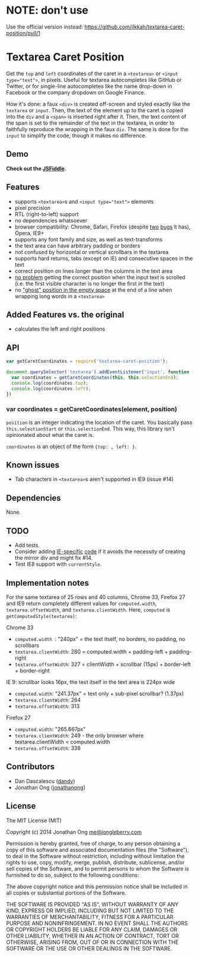 # NOTE: don't use

Use the official version instead: https://github.com/ilkkah/textarea-caret-position/pull/1

# Textarea Caret Position

Get the `top` and `left` coordinates of the caret in a `<textarea>` or
`<input type="text">`, in pixels. Useful for textarea autocompletes like 
GitHub or Twitter, or for single-line autocompletes like the name drop-down 
in Facebook or the company dropdown on Google Finance.

How it's done: a faux `<div>` is created off-screen and styled exactly like the
`textarea` or `input`. Then, the text of the element up to the caret is copied
into the `div` and a `<span>` is inserted right after it. Then, the text content
of the span is set to the remainder of the text in the textarea, in order to 
faithfully reproduce the wrapping in the faux `div`. The same is done for the
`input` to simplify the code, though it makes no difference.

## Demo

**Check out the [JSFiddle](http://jsfiddle.net/dandv/aFPA7/).**

## Features

* supports `<textarea>`s and `<input type="text">` elements
* pixel precision
* RTL (right-to-left) support
* no dependencies whatsoever
* browser compatibility: Chrome, Safari, Firefox (despite [two](https://bugzilla.mozilla.org/show_bug.cgi?id=753662) [bugs](https://bugzilla.mozilla.org/show_bug.cgi?id=984275) it has), Opera, IE9+
* supports any font family and size, as well as text-transforms
* the text area can have arbitrary padding or borders
* not confused by horizontal or vertical scrollbars in the textarea
* supports hard returns, tabs (except on IE) and consecutive spaces in the text
* correct position on lines longer than the columns in the text area
* [no problem](http://archive.today/F4XCV#13402035) getting the correct position when the input text is scrolled (i.e. the first visible character is no longer the first in the text)
* no ["ghost" position in the empty space](https://github.com/component/textarea-caret-position/blob/06d2197f85f96405b43724e56dc56f220c0092a5/test/position_off_after_wrapping_with_whitespace_before_EOL.gif) at the end of a line when wrapping long words in a `<textarea>`

## Added Features vs. the original
 
 * calculates the left and right positions

## API

```js
var getCaretCoordinates = require('textarea-caret-position');

document.querySelector('textarea').addEventListener('input', function () {
  var coordinates = getCaretCoordinates(this, this.selectionEnd);
  console.log(coordinates.top);
  console.log(coordinates.left);
})
```

### var coordinates = getCaretCoordinates(element, position)

`position` is an integer indicating the location of the caret. You basically pass `this.selectionStart` or `this.selectionEnd`. This way, this library isn't opinionated about what the caret is.

`coordinates` is an object of the form `{top: , left: }`.

## Known issues

* Tab characters in `<textarea>`s aren't supported in IE9 (issue #14)

## Dependencies

None.

## TODO

* Add tests.
* Consider adding [IE-specific](http://geekswithblogs.net/svanvliet/archive/2005/03/24/textarea-cursor-position-with-javascript.aspx) [code](http://stackoverflow.com/questions/16212871/get-the-offset-position-of-the-caret-in-a-textarea-in-pixels) if it avoids the necessity of creating the mirror div and might fix #14.
* Test IE8 support with `currentStyle`.

## Implementation notes

For the same textarea of 25 rows and 40 columns, Chrome 33, Firefox 27 and IE9 return completely different values
for `computed.width`, `textarea.offsetWidth`, and `textarea.clientWidth`. Here, `computed` is `getComputedStyle(textarea)`:

Chrome 33
* `computed.width `: "240px" = the text itself, no borders, no padding, no scrollbars
* `textarea.clientWidth`: 280 = computed.width + padding-left + padding-right
* `textarea.offsetWidth`: 327 = clientWidth + scrollbar (15px) + border-left + border-right

IE 9: scrollbar looks 16px, the text itself in the text area is 224px wide
* `computed.width`: "241.37px" = text only + sub-pixel scrollbar? (1.37px)
* `textarea.clientWidth`: 264
* `textarea.offsetWidth`: 313

Firefox 27
* `computed.width`: "265.667px"
* `textarea.clientWidth`: 249 - the only browser where textarea.clientWidth < computed.width
* `textarea.offsetWidth`: 338


## Contributors

* Dan Dascalescu ([dandv](https://github.com/dandv))
* Jonathan Ong ([jonathanong](https://github.com/jonathanong))


## License

The MIT License (MIT)

Copyright (c) 2014 Jonathan Ong me@jongleberry.com

Permission is hereby granted, free of charge, to any person obtaining a copy of this software and associated documentation files (the "Software"), to deal in the Software without restriction, including without limitation the rights to use, copy, modify, merge, publish, distribute, sublicense, and/or sell copies of the Software, and to permit persons to whom the Software is furnished to do so, subject to the following conditions:

The above copyright notice and this permission notice shall be included in all copies or substantial portions of the Software.

THE SOFTWARE IS PROVIDED "AS IS", WITHOUT WARRANTY OF ANY KIND, EXPRESS OR IMPLIED, INCLUDING BUT NOT LIMITED TO THE WARRANTIES OF MERCHANTABILITY, FITNESS FOR A PARTICULAR PURPOSE AND NONINFRINGEMENT. IN NO EVENT SHALL THE AUTHORS OR COPYRIGHT HOLDERS BE LIABLE FOR ANY CLAIM, DAMAGES OR OTHER LIABILITY, WHETHER IN AN ACTION OF CONTRACT, TORT OR OTHERWISE, ARISING FROM, OUT OF OR IN CONNECTION WITH THE SOFTWARE OR THE USE OR OTHER DEALINGS IN THE SOFTWARE.
